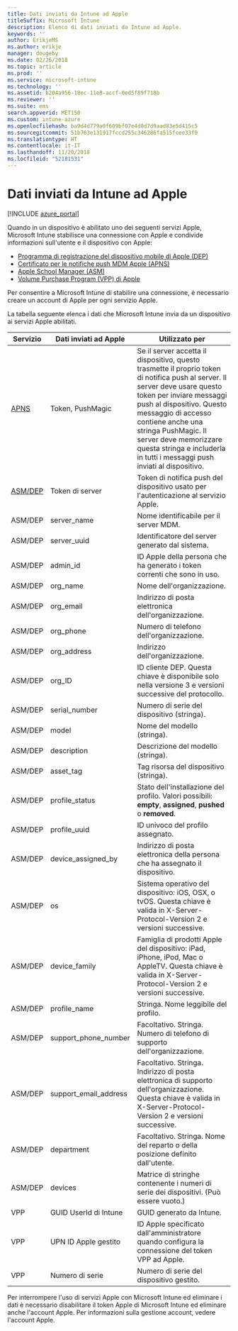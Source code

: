 ```yaml
---
title: Dati inviati da Intune ad Apple
titleSuffix: Microsoft Intune
description: Elenco di dati inviati da Intune ad Apple.
keywords: ''
author: ErikjeMS
ms.author: erikje
manager: dougeby
ms.date: 02/26/2018
ms.topic: article
ms.prod: ''
ms.service: microsoft-intune
ms.technology: ''
ms.assetid: b204a956-18ec-11e8-accf-0ed5f89f718b
ms.reviewer: ''
ms.suite: ems
search.appverid: MET150
ms.custom: intune-azure
ms.openlocfilehash: ba9d4d779a0f609bf07e4d0d7d9aad83e5d415c5
ms.sourcegitcommit: 51b763e131917fccd255c346286fa515fcee33f0
ms.translationtype: HT
ms.contentlocale: it-IT
ms.lasthandoff: 11/20/2018
ms.locfileid: "52181531"
---
```

# <a name="data-intune-sends-to-apple"></a>Dati inviati da Intune ad Apple

[!INCLUDE [azure_portal](./includes/azure_portal.md)]

Quando in un dispositivo è abilitato uno dei seguenti servizi Apple, Microsoft Intune stabilisce una connessione con Apple e condivide informazioni sull'utente e il dispositivo con Apple: 

- [Programma di registrazione del dispositivo mobile di Apple (DEP)](device-enrollment-program-enroll-ios.md)
- [Certificato per le notifiche push MDM Apple (APNS)](apple-mdm-push-certificate-get.md)
- [Apple School Manager (ASM)](https://docs.microsoft.com/schooldatasync/apple-school-manager-integration-with-intune-for-education-and-school-data-sync)
- [Volume Purchase Program (VPP) di Apple](vpp-apps-ios.md)

Per consentire a Microsoft Intune di stabilire una connessione, è necessario creare un account di Apple per ogni servizio Apple.

La tabella seguente elenca i dati che Microsoft Intune invia da un dispositivo ai servizi Apple abilitati. 

| Servizio | Dati inviati ad Apple | Utilizzato per |
|---|---| ---|
| [APNS](https://developer.apple.com/library/content/documentation/Miscellaneous/Reference/MobileDeviceManagementProtocolRef/3-MDM_Protocol/MDM_Protocol.html#//apple_ref/doc/uid/TP40017387-CH3-SW2) | Token, PushMagic | Se il server accetta il dispositivo, questo trasmette il proprio token di notifica push al server. Il server deve usare questo token per inviare messaggi push al dispositivo. Questo messaggio di accesso contiene anche una stringa PushMagic. Il server deve memorizzare questa stringa e includerla in tutti i messaggi push inviati al dispositivo. |
| [ASM/DEP](https://developer.apple.com/library/content/documentation/Miscellaneous/Reference/MobileDeviceManagementProtocolRef/3-MDM_Protocol/MDM_Protocol.html#//apple_ref/doc/uid/TP40017387-CH3-SW2) | Token di server | Token di notifica push del dispositivo usato per l'autenticazione al servizio Apple. |
| ASM/DEP | server_name | Nome identificabile per il server MDM. |
| ASM/DEP | server_uuid | Identificatore del server generato dal sistema. |
| ASM/DEP | admin_id | ID Apple della persona che ha generato i token correnti che sono in uso. |
| ASM/DEP | org_name | Nome dell'organizzazione. |
| ASM/DEP | org_email | Indirizzo di posta elettronica dell'organizzazione. |
| ASM/DEP | org_phone | Numero di telefono dell'organizzazione. |
| ASM/DEP | org_address | Indirizzo dell'organizzazione. |
| ASM/DEP | org_ID | ID cliente DEP. Questa chiave è disponibile solo nella versione 3 e versioni successive del protocollo. |
| ASM/DEP | serial_number | Numero di serie del dispositivo (stringa). |
| ASM/DEP | model | Nome del modello (stringa). |
| ASM/DEP | description | Descrizione del modello (stringa). |
| ASM/DEP | asset_tag | Tag risorsa del dispositivo (stringa). |
| ASM/DEP | profile_status | Stato dell'installazione del profilo. Valori possibili: **empty**, **assigned**, **pushed** o **removed**. |
| ASM/DEP | profile_uuid | ID univoco del profilo assegnato. |
| ASM/DEP | device_assigned_by | Indirizzo di posta elettronica della persona che ha assegnato il dispositivo. |
| ASM/DEP | os | Sistema operativo del dispositivo: iOS, OSX, o tvOS. Questa chiave è valida in X-Server-Protocol-Version 2 e versioni successive. |
| ASM/DEP | device_family | Famiglia di prodotti Apple del dispositivo: iPad, iPhone, iPod, Mac o AppleTV. Questa chiave è valida in X-Server-Protocol-Version 2 e versioni successive. |
| ASM/DEP | profile_name | Stringa. Nome leggibile del profilo. |
| ASM/DEP | support_phone_number | Facoltativo. Stringa. Numero di telefono di supporto dell'organizzazione. |
| ASM/DEP | support_email_address | Facoltativo. Stringa. Indirizzo di posta elettronica di supporto dell'organizzazione. Questa chiave è valida in X-Server-Protocol-Version 2 e versioni successive. |
| ASM/DEP | department | Facoltativo. Stringa. Nome del reparto o della posizione definito dall'utente. |
| ASM/DEP | devices | Matrice di stringhe contenente i numeri di serie dei dispositivi. (Può essere vuoto.) |
| VPP | GUID UserId di Intune | GUID generato da Intune. |
| VPP | UPN ID Apple gestito | ID Apple specificato dall'amministratore quando configura la connessione del token VPP ad Apple. |
| VPP | Numero di serie | Numero di serie del dispositivo gestito. |

Per interrompere l'uso di servizi Apple con Microsoft Intune ed eliminare i dati è necessario disabilitare il token Apple di Microsoft Intune ed eliminare anche l'account Apple. Per informazioni sulla gestione account, vedere l'account Apple.


